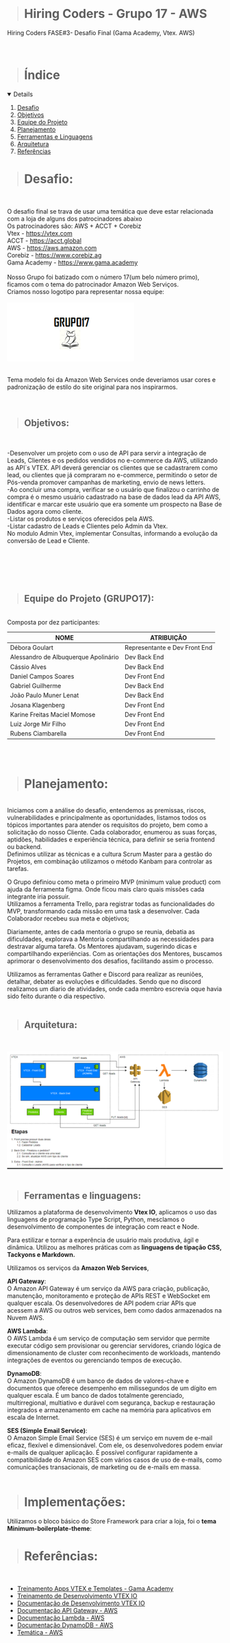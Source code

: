 
<br />

> # Hiring Coders - Grupo 17 - AWS<br>
Hiring Coders FASE#3- Desafio Final (Gama Academy, Vtex. AWS)<br>
<br>
<br>

> # Índice
<details open="open">
  <ol>
    <li><a href="#desafio">Desafio</a></li>
    <li><a href="#objetivos">Objetivos</a></li>
    <li><a href="#equipe">Equipe do Projeto</a></li>
    <li><a href="#planejamento">Planejamento</a></li>
    <li><a href="#ferramentas">Ferramentas e Linguagens</a></li>
    <li><a href="#arquitetura">Arquitetura</a></li>
    <li><a href="#referencias">Referências</a></li>
  </ol>
</details>

<!-- DESAFIO -->
> # Desafio:
<br>

O desafio final se trava de usar uma temática  que deve estar relacionada com a loja de alguns dos patrocinadores abaixo<br>
Os patrocinadores são: AWS + ACCT + Corebiz<br>
Vtex - <https://vtex.com><br>
ACCT - <https://acct.global><br>
AWS - <https://aws.amazon.com><br>
Corebiz - <https://www.corebiz.ag><br>
Gama Academy - <https://www.gama.academy><br>
<br>
Nosso Grupo foi batizado com o número 17(um belo número primo), ficamos com o tema do patrocinador Amazon Web Serviços.<br>
Criamos nosso logotipo para representar nossa equipe:<br>
<br>
![logo](frontend/assets/logogrupo17.png)
<br>
<br>

Tema modelo foi da Amazon Web Services onde deveriamos usar cores e padronização de estilo do site original para nos inspirarmos.<br>
<br>
<br>

<!-- OBJETIVOS -->
>## Objetivos:
<br>

-Desenvolver um projeto com o uso de API para servir a integração de Leads, Clientes e os pedidos vendidos no e-commerce da AWS, utilizando as API´s VTEX.
API deverá gerenciar os clientes que se cadastrarem como lead, ou clientes que já compraram no e-commerce, permitindo o setor de Pós-venda promover campanhas de marketing, envio de news letters.<br>
-Ao concluir uma compra, verificar se o usuário que finalizou o carrinho de compra é o mesmo usuário cadastrado na base de dados lead da API AWS, identificar e marcar este usuário que era somente um prospecto na Base de Dados agora como cliente.<br>
-Listar os produtos e serviços oferecidos pela AWS.<br>
-Listar cadastro de Leads e Clientes pelo Admin da Vtex.<br>
No modulo Admin Vtex, implementar Consultas, informando a evolução da conversão de Lead e Cliente.<br>
<br>
<br>
<br>
<br>
<br>

<!-- EQUIPE DO PROJETO -->
>## Equipe do Projeto (GRUPO17):<br>
<br>
Composta por dez participantes:<br>

| NOME                                 | ATRIBUIÇÃO                    |
|--------------------------------------|-------------------------------|
| Débora Goulart                       | Representante e Dev Front End |
| Alessandro de Albuquerque Apolinário | Dev Back End                  |
| Cássio Alves                         | Dev Back End                  |
| Daniel Campos Soares                 | Dev Front End                 |
| Gabriel Guilherme                    | Dev Back End                  |
| João Paulo Muner Lenat               | Dev Back End                  |
| Josana Klagenberg                    | Dev Front End                 |
| Karine Freitas Maciel Momose         | Dev Front End                 |
| Luiz Jorge Mir Filho                 | Dev Front End                 |
| Rubens Ciambarella                   | Dev Front End                 |

<br>
<br>

<!-- PLANEJAMENTO -->
># Planejamento:
<br>
Iniciamos com a análise do desafio, entendemos as premissas, riscos, vulnerabilidades e principalmente as oportunidades, listamos todos os tópicos importantes para atender os requisitos do projeto, bem como a solicitação do nosso Cliente. Cada colaborador, enumerou as suas forças, aptidões, habilidades e experiência técnica, para definir se seria frontend ou backend.<br>
Definimos utilizar as técnicas e a cultura Scrum Master para a gestão do Projetos, em combinação utilizamos o método Kanbam para controlar as tarefas.<br>

O Grupo definiou como meta o primeiro MVP (minimum value product) com ajuda da ferramenta figma. Onde ficou mais claro quais missões cada integrante iria possuir.<br>
Utilizamos a ferramenta Trello, para registrar todas as funcionalidades do MVP, transformando cada missão em uma task a desenvolver. Cada Colaborador recebeu sua meta e objetivos;

Diariamente, antes de cada mentoria o grupo se reunia, debatia as dificuldades, explorava a Mentoria compartilhando as necessidades para destravar alguma tarefa. Os Mentores  ajudavam, sugerindo dicas e compartilhando experiências. Com as orientações dos Mentores, buscamos aprimorar o desenvolvimento dos desafios, facilitando assim o processo.

Utilizamos as ferramentas Gather e Discord para realizar as reuniões, detalhar, debater as evoluções e dificuldades. Sendo que no discord realizamos um diario de atividades, onde cada membro escrevia oque havia sido feito durante o dia respectivo.
<br>
<br>

<!-- ARQUITETURA -->
>## Arquitetura:
<br>

![arquitetura](frontend/assets/arquitetura.png)
<br>
<br>

<!-- FERRAMENTAS -->
>## Ferramentas e linguagens:

Utilizamos a plataforma de desenvolvimento **Vtex IO**, aplicamos o uso das linguagens de programação Type Script, Python, mesclamos o desenvolvimento de componentes de integração com react e Node.

Para estilizar e tornar a experência de usuário mais produtiva, ágil e dinâmica. Utilizou as melhores práticas com as **linguagens de tipação CSS, Tackyons e Markdown.** <br>

Utilizamos os serviços da **Amazon Web Services**,<br>

**API Gateway**:<br>
O Amazon API Gateway é um serviço da AWS para criação, publicação, manutenção, monitoramento e proteção de APIs REST e WebSocket em qualquer escala. Os desenvolvedores de API podem criar APIs que acessem a AWS ou outros web services, bem como dados armazenados na Nuvem AWS.<br>

 **AWS Lambda**:<br> 
 O AWS Lambda é um serviço de computação sem servidor que permite executar código sem provisionar ou gerenciar servidores, criando lógica de dimensionamento de cluster com reconhecimento de workloads, mantendo integrações de eventos ou gerenciando tempos de execução. <bt>

 **DynamoDB**:<br>
 O Amazon DynamoDB é um banco de dados de valores-chave e documentos que oferece desempenho em milissegundos de um dígito em qualquer escala. É um banco de dados totalmente gerenciado, multirregional, multiativo e durável com segurança, backup e restauração integrados e armazenamento em cache na memória para aplicativos em escala de Internet. <Br>
  
 **SES (Simple Email Service)**:<br>
O Amazon Simple Email Service (SES) é um serviço em nuvem de e-mail eficaz, flexível e dimensionável. Com ele, os desenvolvedores podem enviar e-mails de qualquer aplicação. É possível configurar rapidamente a compatibilidade do Amazon SES com vários casos de uso de e-mails, como comunicações transacionais, de marketing ou de e-mails em massa.<br>
<br>

<!-- IMPLEMENTAÇÕES -->
># Implementações:<br>
Utilizamos o bloco básico do Store Framework para criar a loja, foi o **tema Minimum-boilerplate-theme**:<br>

># Referências:
<br>

* [Treinamento Apps VTEX e Templates - Gama Academy](https://drive.google.com/drive/folders/1ENlJP6QgeVd1dACZgLlad0OstpOLHTLD)
* [Treinamento de Desenvolvimento VTEX IO](https://learn.vtex.com)
* [Documentação de Desenvolvimento VTEX IO](https://developers.vtex.com)
* [Documentação API Gateway - AWS](https://aws.amazon.com/pt/api-gateway/)
* [Documentação Lambda - AWS](https://aws.amazon.com/pt/lambda/)
* [Documentação DynamoDB - AWS](https://aws.amazon.com/pt/dynamodb/)
* [Temática - AWS](https://aws.amazon.com)

